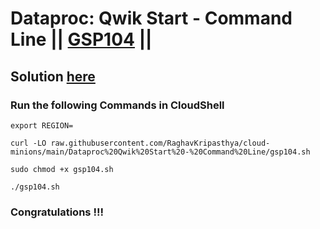 # Dataproc: Qwik Start - Command Line || [GSP104](https://www.cloudskillsboost.google/focuses/585?parent=catalog) ||

## Solution [here]()

### Run the following Commands in CloudShell

```
export REGION=
```
```
curl -LO raw.githubusercontent.com/RaghavKripasthya/cloud-minions/main/Dataproc%20Qwik%20Start%20-%20Command%20Line/gsp104.sh

sudo chmod +x gsp104.sh

./gsp104.sh
```

### Congratulations !!!


